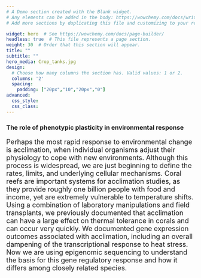 ```yaml
---
# A Demo section created with the Blank widget.
# Any elements can be added in the body: https://wowchemy.com/docs/writing-markdown-latex/
# Add more sections by duplicating this file and customizing to your requirements.

widget: hero  # See https://wowchemy.com/docs/page-builder/
headless: true  # This file represents a page section.
weight: 30  # Order that this section will appear.
title: ""
subtitle: ""
hero_media: Crop_tanks.jpg
design:
  # Choose how many columns the section has. Valid values: 1 or 2.
  columns: '2'
  spacing:
    padding: ["20px","10","20px","0"]
advanced:
  css_style:
  css_class:
---
```


### The role of phenotypic plasticity in environmental response

<p style="font-size:18px">Perhaps the most rapid response to environmental change is acclimation, when individual organisms adjust their physiology to cope with new environments. Although this process is widespread, we are just beginning to define the rates, limits, and underlying cellular mechanisms. Coral reefs are important systems for acclimation studies, as they provide roughly one billion people with food and income, yet are extremely vulnerable to temperature shifts. Using a combination of laboratory manipulations and field transplants, we previously documented that acclimation can have a large effect on thermal tolerance in corals and can occur very quickly. We documented gene expression outcomes associated with acclimation, including an overall dampening of the transcriptional response to heat stress. Now we are using epigenomic sequencing to understand the basis for this gene regulatory response and how it differs among closely related species.</p>


